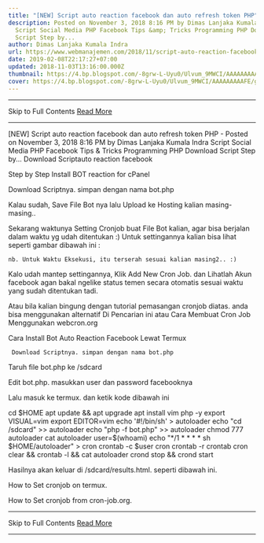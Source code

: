 ```yaml
---
title: "[NEW] Script auto reaction facebook dan auto refresh token PHP"
description: Posted on November 3, 2018 8:16 PM by Dimas Lanjaka Kumala Indra
  Script Social Media PHP Facebook Tips &amp; Tricks Programming PHP Download
  Script Step by...
author: Dimas Lanjaka Kumala Indra
url: https://www.webmanajemen.com/2018/11/script-auto-reaction-facebook-dan-auto.html
date: 2019-02-08T22:17:27+07:00
updated: 2018-11-03T13:16:00.000Z
thumbnail: https://4.bp.blogspot.com/-8grw-L-Uyu0/Ulvum_9MWCI/AAAAAAAAAFE/gAP0SrSBdWE/s280/cp.png
cover: https://4.bp.blogspot.com/-8grw-L-Uyu0/Ulvum_9MWCI/AAAAAAAAAFE/gAP0SrSBdWE/s280/cp.png
---
```


<hr/> Skip to Full Contents <a href="https://www.webmanajemen.com/2018/11/script-auto-reaction-facebook-dan-auto.html" rel="follow" class="button" id="read-more">Read More</a> <hr/> [NEW] Script auto reaction facebook dan auto refresh token PHP - Posted on November 3, 2018 8:16 PM by Dimas Lanjaka Kumala Indra Script Social Media PHP Facebook Tips &amp; Tricks Programming PHP Download Script Step by... Download Scriptauto reaction facebook  
  
   
Step by Step Install BOT reaction for cPanel
   
Download Scriptnya. simpan dengan nama bot.php
   
Kalau sudah, Save File Bot nya lalu Upload ke Hosting kalian masing-masing.. 
   
Sekarang waktunya Setting Cronjob buat File Bot kalian, agar bisa berjalan dalam waktu yg udah ditentukan :) Untuk settingannya kalian bisa lihat seperti gambar dibawah ini :
   
        
   
    nb. Untuk Waktu Eksekusi, itu terserah sesuai kalian masing2.. :)   
   
Kalo udah mantep settingannya, Klik Add New Cron Job. dan Lihatlah Akun facebook agan bakal ngelike status temen secara otomatis sesuai waktu yang sudah ditentukan tadi.
   
   
Atau bila kalian bingung dengan tutorial pemasangan cronjob diatas. anda bisa menggunakan alternatif Di Pencarian ini atau Cara Membuat Cron Job Menggunakan webcron.org
  
  
   
Cara Install Bot Auto Reaction Facebook Lewat Termux
   
    
     Download Scriptnya. simpan dengan nama bot.php     
    
Taruh file bot.php ke /sdcard
    
Edit bot.php. masukkan user dan password facebooknya
    
Lalu masuk ke termux. dan ketik kode dibawah ini
   
   
   cd $HOME
   apt update && apt upgrade
   apt install vim php -y
   export VISUAL=vim
   export EDITOR=vim
   echo '#!/bin/sh' > autoloader
   echo "cd /sdcard" >> autoloader
   echo "php -f bot.php" >> autoloader
   chmod 777 autoloader
   cat autoloader
   user=$(whoami)
   echo "*/1 * * * * sh $HOME/autoloader" > cron
   crontab -c $user cron
   crontab -r
   crontab cron
   clear && crontab -l && cat autoloader
   crond stop && crond start
   
   Hasilnya akan keluar di /sdcard/results.html. seperti dibawah ini.     
        
  
 
How to Set cronjob on termux.

How to Set cronjob from cron-job.org. <hr/> Skip to Full Contents <a href="https://www.webmanajemen.com/2018/11/script-auto-reaction-facebook-dan-auto.html" rel="follow" class="button" id="read-more">Read More</a> <hr/>